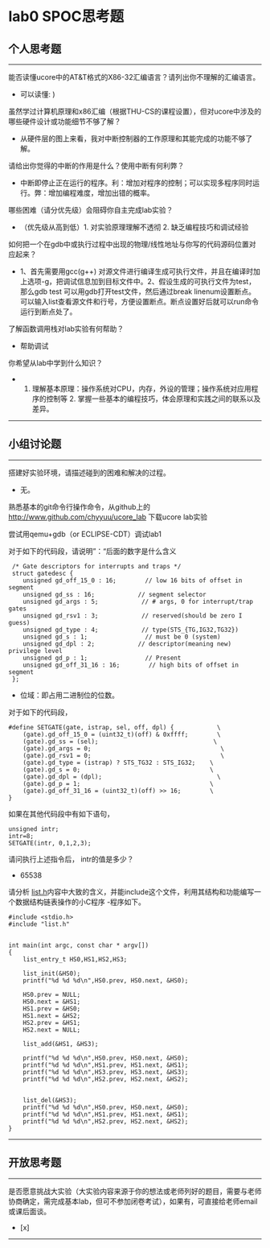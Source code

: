 # lab0 SPOC思考题

## 个人思考题

---

能否读懂ucore中的AT&T格式的X86-32汇编语言？请列出你不理解的汇编语言。
- 可以读懂: )

>  

虽然学过计算机原理和x86汇编（根据THU-CS的课程设置），但对ucore中涉及的哪些硬件设计或功能细节不够了解？
- 从硬件层的图上来看，我对中断控制器的工作原理和其能完成的功能不够了解。

>   

请给出你觉得的中断的作用是什么？使用中断有何利弊？
- 中断即停止正在运行的程序。利：增加对程序的控制；可以实现多程序同时运行。弊：增加编程难度，增加出错的概率。

>   

哪些困难（请分优先级）会阻碍你自主完成lab实验？
- （优先级从高到低）1. 对实验原理理解不透彻 2. 缺乏编程技巧和调试经验

>   

如何把一个在gdb中或执行过程中出现的物理/线性地址与你写的代码源码位置对应起来？
- 1、首先需要用gcc(g++) 对源文件进行编译生成可执行文件，并且在编译时加上选项-g，把调试信息加到目标文件中。2、假设生成的可执行文件为test，那么gdb test 可以用gdb打开test文件，然后通过break linenum设置断点。可以输入list查看源文件和行号，方便设置断点。断点设置好后就可以run命令运行到断点处了。
>   

了解函数调用栈对lab实验有何帮助？
- 帮助调试

>   

你希望从lab中学到什么知识？
- 1. 理解基本原理：操作系统对CPU，内存，外设的管理；操作系统对应用程序的控制等 2. 掌握一些基本的编程技巧，体会原理和实践之间的联系以及差异。

>   

---

## 小组讨论题

---

搭建好实验环境，请描述碰到的困难和解决的过程。
- 无。

> 

熟悉基本的git命令行操作命令，从github上的 http://www.github.com/chyyuu/ucore_lab 下载ucore lab实验

> 

尝试用qemu+gdb（or ECLIPSE-CDT）调试lab1

> 

对于如下的代码段，请说明”：“后面的数字是什么含义
```
 /* Gate descriptors for interrupts and traps */
 struct gatedesc {
    unsigned gd_off_15_0 : 16;        // low 16 bits of offset in segment
    unsigned gd_ss : 16;            // segment selector
    unsigned gd_args : 5;            // # args, 0 for interrupt/trap gates
    unsigned gd_rsv1 : 3;            // reserved(should be zero I guess)
    unsigned gd_type : 4;            // type(STS_{TG,IG32,TG32})
    unsigned gd_s : 1;                // must be 0 (system)
    unsigned gd_dpl : 2;            // descriptor(meaning new) privilege level
    unsigned gd_p : 1;                // Present
    unsigned gd_off_31_16 : 16;        // high bits of offset in segment
 };
 ```

- 位域：即占用二进制位的位数。

> 

对于如下的代码段，
```
#define SETGATE(gate, istrap, sel, off, dpl) {            \
    (gate).gd_off_15_0 = (uint32_t)(off) & 0xffff;        \
    (gate).gd_ss = (sel);                                \
    (gate).gd_args = 0;                                    \
    (gate).gd_rsv1 = 0;                                    \
    (gate).gd_type = (istrap) ? STS_TG32 : STS_IG32;    \
    (gate).gd_s = 0;                                    \
    (gate).gd_dpl = (dpl);                                \
    (gate).gd_p = 1;                                    \
    (gate).gd_off_31_16 = (uint32_t)(off) >> 16;        \
}
```
如果在其他代码段中有如下语句，
```
unsigned intr;
intr=8;
SETGATE(intr, 0,1,2,3);
```
请问执行上述指令后， intr的值是多少？

- 65538

> 

请分析 [list.h](https://github.com/chyyuu/ucore_lab/blob/master/labcodes/lab2/libs/list.h)内容中大致的含义，并能include这个文件，利用其结构和功能编写一个数据结构链表操作的小C程序
-程序如下。
```
#include <stdio.h>
#include "list.h"


int main(int argc, const char * argv[])
{
    list_entry_t HS0,HS1,HS2,HS3;
    
    list_init(&HS0);
    printf("%d %d %d\n",HS0.prev, HS0.next, &HS0);
    
    HS0.prev = NULL;
    HS0.next = &HS1;
    HS1.prev = &HS0;
    HS1.next = &HS2;
    HS2.prev = &HS1;
    HS2.next = NULL;

    list_add(&HS1, &HS3);

    printf("%d %d %d\n",HS0.prev, HS0.next, &HS0);
    printf("%d %d %d\n",HS1.prev, HS1.next, &HS1);
    printf("%d %d %d\n",HS3.prev, HS3.next, &HS3);
    printf("%d %d %d\n",HS2.prev, HS2.next, &HS2);
    
    
    list_del(&HS3);
    printf("%d %d %d\n",HS0.prev, HS0.next, &HS0);
    printf("%d %d %d\n",HS1.prev, HS1.next, &HS1);
    printf("%d %d %d\n",HS2.prev, HS2.next, &HS2);
}
```

> 

---

## 开放思考题

---

是否愿意挑战大实验（大实验内容来源于你的想法或老师列好的题目，需要与老师协商确定，需完成基本lab，但可不参加闭卷考试），如果有，可直接给老师email或课后面谈。
- [x]  

>  

---

